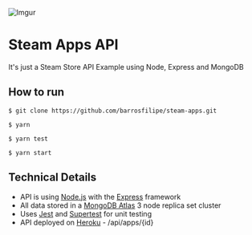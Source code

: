 ![Imgur](https://i.imgur.com/fvnSdzo.png)

# Steam Apps API
It's just a Steam Store API Example using Node, Express and MongoDB

## How to run
`$ git clone https://github.com/barrosfilipe/steam-apps.git`

`$ yarn`

`$ yarn test`

`$ yarn start`

## Technical Details
* API is using [Node.js](https://nodejs.org/en/) with the [Express](http://expressjs.com/) framework
* All data stored in a [MongoDB Atlas](https://www.mongodb.com/cloud/atlas) 3 node replica set cluster
* Uses [Jest](https://facebook.github.io/jest/) and [Supertest](https://github.com/visionmedia/supertest) for unit testing
* API deployed on [Heroku](https://steam-apps.herokuapp.com/api/apps) - /api/apps/{id}
